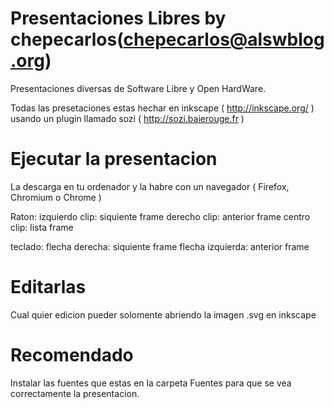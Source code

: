 Presentaciones Libres by chepecarlos(chepecarlos@alswblog.org)
====================

Presentaciones diversas de Software Libre y Open HardWare.

Todas las presetaciones estas hechar en inkscape ( http://inkscape.org/ ) usando un plugin llamado sozi ( http://sozi.baierouge.fr )

Ejecutar la presentacion
======================

La descarga en tu ordenador y la habre con un navegador ( Firefox, Chromium o Chrome )

Raton:
izquierdo clip: siquiente frame
derecho clip: anterior frame
centro clip: lista frame

teclado:
flecha derecha: siquiente frame
flecha izquierda: anterior frame
 

Editarlas
=========

Cual quier edicion pueder solomente abriendo la imagen .svg en inkscape

Recomendado
===========

Instalar las fuentes que estas en la carpeta Fuentes para que se vea correctamente la presentacion.

